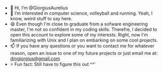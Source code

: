 - 👋 Hi, I’m @GiorgiusAurelius
- 👀 I’m interested in computer science, volleyball and running. Yeah, I know, weird stuff to say here.
- 😄 Even though I'm close to graduate from a sofware engineering master, I'm not so confident in my coding skills. Therefre, I decided to open this account to explore some of my interests. Right, now I'm familiarizing with Unix and I plan on embarking on some cool projects. 
- 📫 If you have any questions or you want to contact me for whatever reason, open an issue to one of my future projects or just email me at: dmgiorgius@gmail.com
- ⚡ Fun fact: Still have to figure this out ^^'
<!---
GiorgiusAurelius/GiorgiusAurelius is a ✨ special ✨ repository because its `README.md` (this file) appears on your GitHub profile.
You can click the Preview link to take a look at your changes.
--->
